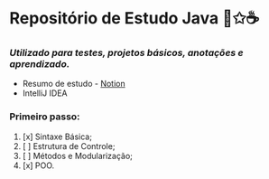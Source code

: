 # Repositório de Estudo Java 🤎✩☕️︎

### _Utilizado para testes, projetos básicos, anotações e aprendizado._
- Resumo de estudo - [Notion](https://www.notion.so/POO-JAVA-1eb91477980681eca17aed04f9de88b0?pvs=4)
- IntelliJ IDEA

### Primeiro passo:
1. [x] Sintaxe Básica;
2. [ ] Estrutura de Controle;
3. [ ] Métodos e Modularização;
4. [x] POO.

